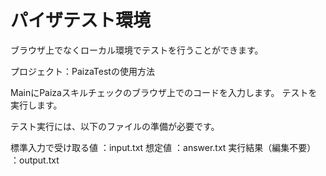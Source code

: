 # パイザテスト環境
ブラウザ上でなくローカル環境でテストを行うことができます。

プロジェクト：PaizaTestの使用方法

MainにPaizaスキルチェックのブラウザ上でのコードを入力します。
テストを実行します。

テスト実行には、以下のファイルの準備が必要です。

標準入力で受け取る値	：input.txt
想定値				：answer.txt
実行結果（編集不要）		：output.txt
